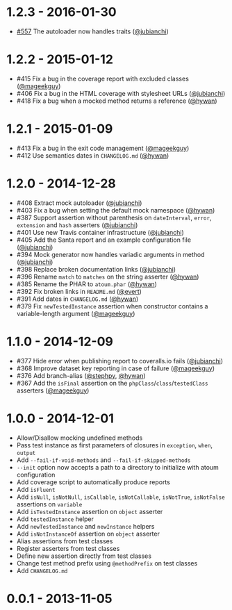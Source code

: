 # 1.2.3 - 2016-01-30

* [#557](https://github.com/atoum/atoum/pull/557) The autoloader now handles traits ([@jubianchi])

# 1.2.2 - 2015-01-12

* #415 Fix a bug in the coverage report with excluded classes ([@mageekguy])
* #406 Fix a bug in the HTML coverage with stylesheet URLs ([@jubianchi])
* #418 Fix a bug when a mocked method returns a reference ([@hywan])

# 1.2.1 - 2015-01-09

* #413 Fix a bug in the exit code management ([@mageekguy])
* #412 Use semantics dates in `CHANGELOG.md` ([@hywan])

# 1.2.0 - 2014-12-28

* #408 Extract mock autoloader ([@jubianchi])
* #403 Fix a bug when setting the default mock namespace ([@hywan])
* #387 Support assertion without parenthesis on `dateInterval`, `error`, `extension` and `hash` asserters ([@jubianchi])
* #401 Use new Travis container infrastructure ([@jubianchi])
* #405 Add the Santa report and an example configuration file ([@jubianchi])
* #394 Mock generator now handles variadic arguments in method ([@jubianchi])
* #398 Replace broken documentation links ([@jubianchi])
* #396 Rename `match` to `matches` on the string asserter ([@hywan])
* #385 Rename the PHAR to `atoum.phar` ([@hywan])
* #392 Fix broken links in `README.md` ([@evert])
* #391 Add dates in `CHANGELOG.md` ([@hywan])
* #379 Fix `newTestedInstance` assertion when constructor contains a variable-length argument ([@mageekguy])

# 1.1.0 - 2014-12-09

* #377 Hide error when publishing report to coveralls.io fails ([@jubianchi])
* #368 Improve dataset key reporting in case of failure ([@mageekguy])
* #376 Add branch-alias ([@stephpy], [@hywan])
* #367 Add the `isFinal` assertion on the `phpClass`/`class`/`testedClass` asserters ([@mageekguy])

# 1.0.0 - 2014-12-01

* Allow/Disallow mocking undefined methods
* Pass test instance as first parameters of closures in `exception`, `when`, `output`
* Add `--fail-if-void-methods` and `--fail-if-skipped-methods`
* `--init` option now accepts a path to a directory to initialize with atoum configuration
* Add coverage script to automatically produce reports
* Add `isFluent`
* Add `isNull`, `isNotNull`, `isCallable`, `isNotCallable`, `isNotTrue`, `isNotFalse` assertions on `variable`
* Add `isTestedInstance` assertion on `object` asserter
* Add `testedInstance` helper
* Add `newTestedInstance` and `newInstance` helpers
* Add `isNotInstanceOf` assertion on `object` asserter
* Alias assertions from test classes
* Register asserters from test classes
* Define new assertion directly from test classes
* Change test method prefix using `@methodPrefix` on test classes
* Add `CHANGELOG.md`

# 0.0.1 - 2013-11-05

[@mageekguy]: https://github.com/mageekguy
[@jubianchi]: https://github.com/jubianchi
[@hywan]: https://github.com/hywan
[@metalaka]: https://github.com/metalaka
[@GuillaumeDievart]: https://github.com/GuillaumeDievart
[@n-couet]: https://github.com/n-couet
[@remicollet]: https://github.com/remicollet
[@vonglasow]: https://github.com/vonglasow
[@mikaelrandy]: https://github.com/mikaelrandy
[@kao98]: https://github.com/kao98
[@Grummfy]: https://github.com/Grummfy
[@GuillaumeDievart]: https://github.com/GuillaumeDievart
[@stephpy]: https://github.com/stephpy
[@evert]:  https://github.com/evert
